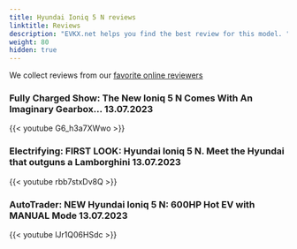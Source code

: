 ```yaml
---
title: Hyundai Ioniq 5 N reviews
linktitle: Reviews
description: "EVKX.net helps you find the best review for this model. "
weight: 80
hidden: true
---
```

<object type="image/svg+xml" data="../modelnavigation.svg"></object>
We collect reviews from our [favorite online reviewers](/guides/evreviewers/)

### Fully Charged Show: The New Ioniq 5 N Comes With An Imaginary Gearbox… 13.07.2023

{{< youtube G6_h3a7XWwo >}}

### Electrifying: FIRST LOOK: Hyundai Ioniq 5 N. Meet the Hyundai that outguns a Lamborghini 13.07.2023

{{< youtube rbb7stxDv8Q >}}

### AutoTrader: NEW Hyundai Ioniq 5 N: 600HP Hot EV with MANUAL Mode 13.07.2023

{{< youtube lJr1Q06HSdc >}}

